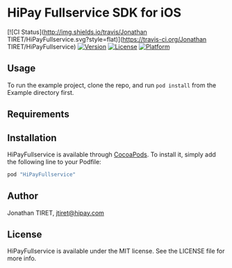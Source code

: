 # HiPay Fullservice SDK for iOS

[![CI Status](http://img.shields.io/travis/Jonathan TIRET/HiPayFullservice.svg?style=flat)](https://travis-ci.org/Jonathan TIRET/HiPayFullservice)
[![Version](https://img.shields.io/cocoapods/v/HiPayFullservice.svg?style=flat)](http://cocoapods.org/pods/HiPayFullservice)
[![License](https://img.shields.io/cocoapods/l/HiPayFullservice.svg?style=flat)](http://cocoapods.org/pods/HiPayFullservice)
[![Platform](https://img.shields.io/cocoapods/p/HiPayFullservice.svg?style=flat)](http://cocoapods.org/pods/HiPayFullservice)

## Usage

To run the example project, clone the repo, and run `pod install` from the Example directory first.

## Requirements

## Installation

HiPayFullservice is available through [CocoaPods](http://cocoapods.org). To install
it, simply add the following line to your Podfile:

```ruby
pod "HiPayFullservice"
```

## Author

Jonathan TIRET, jtiret@hipay.com

## License

HiPayFullservice is available under the MIT license. See the LICENSE file for more info.
